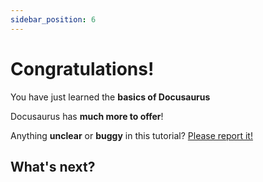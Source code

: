 ```yaml
---
sidebar_position: 6
---
```


# Congratulations!

You have just learned the **basics of Docusaurus**

Docusaurus has **much more to offer**!

Anything **unclear** or **buggy** in this tutorial? [Please report it!](https://github.com/facebook/docusaurus/discussions/4610)

## What's next?